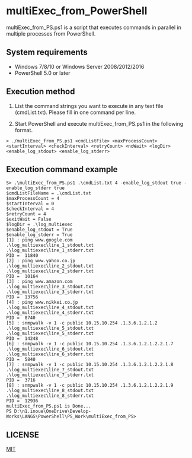 multiExec_from_PowerShell
==

multiExec_from_PS.ps1 is a script that executes commands in parallel in multiple processes from PowerShell.

## System requirements

* Windows 7/8/10 or Windows Server 2008/2012/2016
* PowerShell 5.0 or later


## Execution method

1. List the command strings you want to execute in any text file (cmdList.txt). Please fill in one command per line.

2. Start PowerShell and execute multiExec_from_PS.ps1 in the following format.

```
> ./multiExec_from_PS.ps1 <cmdListFile> <maxProcessCount> <startInterval> <checkInterval> <retryCount> <noWait> <logDir> <enable_log_stdout> <enable_log_stderr>
```
  
## Execution command example

```
S> .\multiExec_from_PS.ps1 .\cmdList.txt 4 -enable_log_stdout true -enable_log_stderr true
$cmdListFileName = .\cmdList.txt
$maxProcessCount = 4
$startInterval = 0
$checkInterval = 4
$retryCount = 4
$exitWait = False
$logDir = .\log_multiexec
$enable_log_stdout = True
$enable_log_stderr = True
[1] : ping www.google.com
.\log_multiexec\line_1_stdout.txt
.\log_multiexec\line_1_stderr.txt
PID =  11840
[2] : ping www.yahoo.co.jp
.\log_multiexec\line_2_stdout.txt
.\log_multiexec\line_2_stderr.txt
PID =  10164
[3] : ping www.amazon.com
.\log_multiexec\line_3_stdout.txt
.\log_multiexec\line_3_stderr.txt
PID =  13756
[4] : ping www.nikkei.co.jp
.\log_multiexec\line_4_stdout.txt
.\log_multiexec\line_4_stderr.txt
PID =  8740
[5] : snmpwalk -v 1 -c public 10.15.10.254 .1.3.6.1.2.1.2
.\log_multiexec\line_5_stdout.txt
.\log_multiexec\line_5_stderr.txt
PID =  14248
[6] : snmpwalk -v 1 -c public 10.15.10.254 .1.3.6.1.2.1.2.2.1.7
.\log_multiexec\line_6_stdout.txt
.\log_multiexec\line_6_stderr.txt
PID =  5840
[7] : snmpwalk -v 1 -c public 10.15.10.254 .1.3.6.1.2.1.2.2.1.8
.\log_multiexec\line_7_stdout.txt
.\log_multiexec\line_7_stderr.txt
PID =  3716
[8] : snmpwalk -v 1 -c public 10.15.10.254 .1.3.6.1.2.1.2.2.1.9
.\log_multiexec\line_8_stdout.txt
.\log_multiexec\line_8_stderr.txt
PID =  12936
multiExec_from_PS.ps1 is Done...
PS D:\n1.inoue\OneDrive\Develop-Works\LANGS\PowerShell\PS_Work\multiExec_from_PS>
```

## LICENSE

[MIT](https://github.com/NobuyukiInoue/multiExec_from_PowerShell/blob/master/LICENSE)
